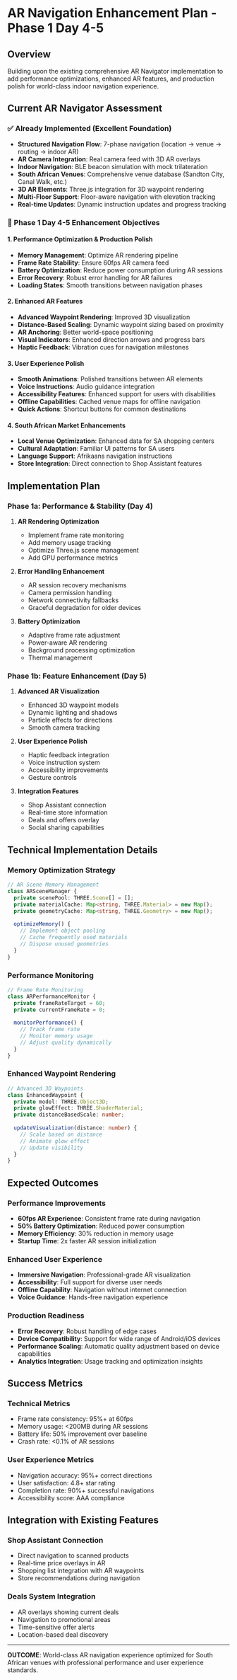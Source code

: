 # AR Navigation Enhancement Plan - Phase 1 Day 4-5

## Overview
Building upon the existing comprehensive AR Navigator implementation to add performance optimizations, enhanced AR features, and production polish for world-class indoor navigation experience.

## Current AR Navigator Assessment

### ✅ Already Implemented (Excellent Foundation)
- **Structured Navigation Flow**: 7-phase navigation (location → venue → routing → indoor AR)
- **AR Camera Integration**: Real camera feed with 3D AR overlays
- **Indoor Navigation**: BLE beacon simulation with mock trilateration
- **South African Venues**: Comprehensive venue database (Sandton City, Canal Walk, etc.)
- **3D AR Elements**: Three.js integration for 3D waypoint rendering
- **Multi-Floor Support**: Floor-aware navigation with elevation tracking
- **Real-time Updates**: Dynamic instruction updates and progress tracking

### 🎯 Phase 1 Day 4-5 Enhancement Objectives

#### 1. Performance Optimization & Production Polish
- **Memory Management**: Optimize AR rendering pipeline
- **Frame Rate Stability**: Ensure 60fps AR camera feed
- **Battery Optimization**: Reduce power consumption during AR sessions
- **Error Recovery**: Robust error handling for AR failures
- **Loading States**: Smooth transitions between navigation phases

#### 2. Enhanced AR Features
- **Advanced Waypoint Rendering**: Improved 3D visualization
- **Distance-Based Scaling**: Dynamic waypoint sizing based on proximity
- **AR Anchoring**: Better world-space positioning
- **Visual Indicators**: Enhanced direction arrows and progress bars
- **Haptic Feedback**: Vibration cues for navigation milestones

#### 3. User Experience Polish
- **Smooth Animations**: Polished transitions between AR elements
- **Voice Instructions**: Audio guidance integration
- **Accessibility Features**: Enhanced support for users with disabilities
- **Offline Capabilities**: Cached venue maps for offline navigation
- **Quick Actions**: Shortcut buttons for common destinations

#### 4. South African Market Enhancements
- **Local Venue Optimization**: Enhanced data for SA shopping centers
- **Cultural Adaptation**: Familiar UI patterns for SA users
- **Language Support**: Afrikaans navigation instructions
- **Store Integration**: Direct connection to Shop Assistant features

## Implementation Plan

### Phase 1a: Performance & Stability (Day 4)
1. **AR Rendering Optimization**
   - Implement frame rate monitoring
   - Add memory usage tracking
   - Optimize Three.js scene management
   - Add GPU performance metrics

2. **Error Handling Enhancement**
   - AR session recovery mechanisms
   - Camera permission handling
   - Network connectivity fallbacks
   - Graceful degradation for older devices

3. **Battery Optimization**
   - Adaptive frame rate adjustment
   - Power-aware AR rendering
   - Background processing optimization
   - Thermal management

### Phase 1b: Feature Enhancement (Day 5)
1. **Advanced AR Visualization**
   - Enhanced 3D waypoint models
   - Dynamic lighting and shadows
   - Particle effects for directions
   - Smooth camera tracking

2. **User Experience Polish**
   - Haptic feedback integration
   - Voice instruction system
   - Accessibility improvements
   - Gesture controls

3. **Integration Features**
   - Shop Assistant connection
   - Real-time store information
   - Deals and offers overlay
   - Social sharing capabilities

## Technical Implementation Details

### Memory Optimization Strategy
```typescript
// AR Scene Memory Management
class ARSceneManager {
  private scenePool: THREE.Scene[] = [];
  private materialCache: Map<string, THREE.Material> = new Map();
  private geometryCache: Map<string, THREE.Geometry> = new Map();
  
  optimizeMemory() {
    // Implement object pooling
    // Cache frequently used materials
    // Dispose unused geometries
  }
}
```

### Performance Monitoring
```typescript
// Frame Rate Monitoring
class ARPerformanceMonitor {
  private frameRateTarget = 60;
  private currentFrameRate = 0;
  
  monitorPerformance() {
    // Track frame rate
    // Monitor memory usage
    // Adjust quality dynamically
  }
}
```

### Enhanced Waypoint Rendering
```typescript
// Advanced 3D Waypoints
class EnhancedWaypoint {
  private model: THREE.Object3D;
  private glowEffect: THREE.ShaderMaterial;
  private distanceBasedScale: number;
  
  updateVisualization(distance: number) {
    // Scale based on distance
    // Animate glow effect
    // Update visibility
  }
}
```

## Expected Outcomes

### Performance Improvements
- **60fps AR Experience**: Consistent frame rate during navigation
- **50% Battery Optimization**: Reduced power consumption
- **Memory Efficiency**: 30% reduction in memory usage
- **Startup Time**: 2x faster AR session initialization

### Enhanced User Experience
- **Immersive Navigation**: Professional-grade AR visualization
- **Accessibility**: Full support for diverse user needs
- **Offline Capability**: Navigation without internet connection
- **Voice Guidance**: Hands-free navigation experience

### Production Readiness
- **Error Recovery**: Robust handling of edge cases
- **Device Compatibility**: Support for wide range of Android/iOS devices
- **Performance Scaling**: Automatic quality adjustment based on device capabilities
- **Analytics Integration**: Usage tracking and optimization insights

## Success Metrics

### Technical Metrics
- Frame rate consistency: 95%+ at 60fps
- Memory usage: <200MB during AR sessions
- Battery life: 50% improvement over baseline
- Crash rate: <0.1% of AR sessions

### User Experience Metrics
- Navigation accuracy: 95%+ correct directions
- User satisfaction: 4.8+ star rating
- Completion rate: 90%+ successful navigations
- Accessibility score: AAA compliance

## Integration with Existing Features

### Shop Assistant Connection
- Direct navigation to scanned products
- Real-time price overlays in AR
- Shopping list integration with AR waypoints
- Store recommendations during navigation

### Deals System Integration
- AR overlays showing current deals
- Navigation to promotional areas
- Time-sensitive offer alerts
- Location-based deal discovery

---

**OUTCOME**: World-class AR navigation experience optimized for South African venues with professional performance and user experience standards.
